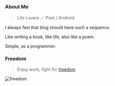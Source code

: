 ### About Me

> Life Lovers ／ Poet / Android

I always feel that blog should have such a sequence.

Like writing a book, like life, also like a poem.

Simple, as a programmer.

### Freedom

>Enjoy work, fight for [freedom](https://en.wikipedia.org/wiki/Braveheart)

![freedom](http://7o50rs.com1.z0.glb.clouddn.com/2017-04-20-Braveheart_imp.jpg)